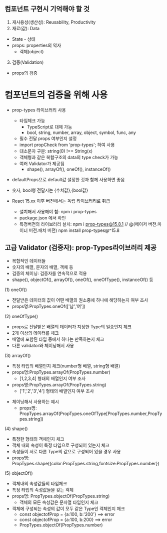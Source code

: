 ## 컴포넌트 구현시 기억해야 할 것
1. 재사용성(생산성): Reusability, Productivity
2. 재료(값): Data
  - State - 상태
  - props: properties의 약자
    - 객체(object)
3. 검증(Validation)
  - props의 검증

# 컴포넌트의 검증을 위해 사용
- prop-types 라이브러리 사용
  - 타임체크 가능
    - TypeScript로 대체 가능
    - bool, string, number, array, object, symbol, func, any
  - 필수 전달 props 여부인지 설정
  - import propCheck from 'prop-types'; 하여 사용
  - 대소문자 구분: string(0) !== String(x)
  - 객체형과 같은 복합구조의 data의 type check가 가능
  - 여러 Validator가 제공됨
    - shape(), arrayOf(), oneOf(), instanceOf()
- defaultProps으로 default값 설정한 것과 함께 사용하면 좋음
- 숫자, bool형 전달시는 {수치값},{bool값}
  
- React 15.xx 이후 버전에서는 독립 라이브러리로 취급
  - 설치해서 사용해야 함: npm i prop-types
  - package.json 에서 확인
  - 특정버전의 라이브러리 설치: npm i prop-types@15.8.1  // @(메이저 버전.마이너 버전.패치 버전)
        npm install prop-types@^15.8

## 고급 Validator (검증자): prop-Types라이브러리 제공
- 복합적인 데이터들
- 숫자의 배열, 문자의 배열, 객체 등
- 검증의 체이닝: 검증자를 연속적으로 적용
- shape(), objectOf(), arrayOf(), oneOf(), oneOfType(), instanceOf() 등

(1) oneOf()
- 전달받은 데이터의 값이 어떤 배열의 원소중에 하나에 해당하는지 여부 조사
- props명:PropTypes.oneOf(['남','여'])

(2) oneOfType()
- props로 전달받은 배열의 데이터가 지정한 Type의 일종인지 체크
- 2개 이상의 데이터를 체크
- 배열에 포함된 타입 중에서 하나는 만족하는지 체크
- 다른 validator와 체이닝해서 사용

(3) arrayOf()
- 특정 타입의 배열인지 체크(number형 배열, string형 배열)
- props명:PropTypes.arrayOf(PropTypes.number)
  - [1,2,3,4] 형태의 배열인지 여부 조사
- props명:PropTypes.arrayOf(PropTypes.string)
  - ['1','2','3','4'] 형태의 배열인지 여부 조사

* 체이닝해서 사용하는 예시
  * props명: PropTypes.arrayOf(PropTypes.oneOfType[PropTypes.number,PropTypes.string])

(4) shape()
- 특정한 형태의 객체인지 체크
- 객체 내의 속성이 특정 타입으로 구성되어 있는지 체크
- 속성들이 서로 다른 Type의 값으로 구성되어 있을 경우 사용
- props명: PropTypes.shape({color:PropTypes.string,fontsize:PropTypes.number})

(5) objectOf()
- 객체내의 속성값들의 타입체크
- 특정 타입의 속성값들을 갖는 객체
- props명: PropTypes.objectOf(PropTypes.string)
  - 객체의 모든 속성값은 문자열 타입인지 체크
- 객체에 구성되는 속성의 값이 모두 같은 Type인 객체인지 체크
  - const objectofProp = {a:100, b:'200'} ==> error
  - const objectofProp = {a:100, b:200} ==> error
  - PropTypes.objectOf(PropTypes.number)